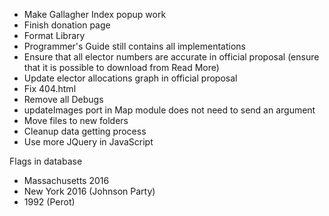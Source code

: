 -   Make Gallagher Index popup work
-   Finish donation page
-   Format Library
-   Programmer's Guide still contains all implementations
-   Ensure that all elector numbers are accurate in official proposal (ensure that it is possible to download from Read More)
-   Update elector allocations graph in official proposal
-   Fix 404.html
-   Remove all Debugs
-   updateImages port in Map module does not need to send an argument
-   Move files to new folders
-   Cleanup data getting process
-   Use more JQuery in JavaScript

Flags in database

-   Massachusetts 2016
-   New York 2016 (Johnson Party)
-   1992 (Perot)
